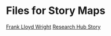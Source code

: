 # Files for Story Maps
[Frank Lloyd Wright](StoryMap_FLW.zip)
[Research Hub Story](ResearchHub.zip)
